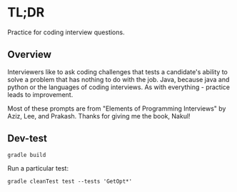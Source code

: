# TL;DR

Practice for coding interview questions.

## Overview

Interviewers like to ask coding challenges
that tests a candidate's ability to solve a problem
that has nothing to do with the job.  Java, because
java and python or the languages of coding interviews.
As with everything - practice leads to improvement.

Most of these prompts are from "Elements of Programming Interviews" by Aziz, Lee, and Prakash.
Thanks for giving me the book, Nakul!

## Dev-test

```
gradle build
```

Run a particular test:
```
gradle cleanTest test --tests 'GetOpt*'
```